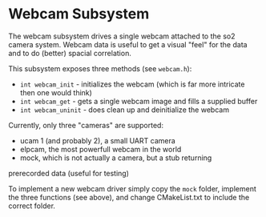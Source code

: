 Webcam Subsystem
================

The webcam subsystem drives a single webcam attached to the so2 camera
system. Webcam data is useful to get a visual "feel" for the data and
to do (better) spacial correlation.

This subsystem exposes three methods (see `webcam.h`):

* ``int webcam_init`` - initializes the webcam (which is far more intricate then one would think)
* ``int webcam_get`` - gets a single webcam image and fills a supplied buffer
* ``int webcam_uninit`` - does clean up and deinitialize the webcam

Currently, only three "cameras" are supported:

* ucam 1 (and probably 2), a small UART camera
* elpcam, the most powerfull webcam in the world
* mock, which is not actually a camera, but a stub returning

prerecorded data (useful for testing)

To implement a new webcam driver simply copy the `mock` folder,
implement the three functions (see above), and change CMakeList.txt
to include the correct folder.
